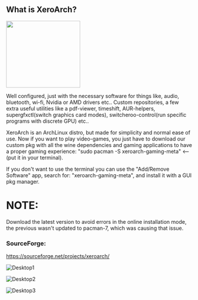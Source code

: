 ## What is XeroArch?
<img src="https://images2.imgbox.com/7e/46/MmpgLBO0_o.png" width="200" height="181">

Well configured, just with the necessary software for things like, audio, bluetooth, wi-fi, Nvidia or AMD drivers etc..
Custom repositories, a few extra useful utilities like a pdf-viewer, timeshift, AUR-helpers, supergfxctl(switch graphics card modes), switcheroo-control(run specific programs with discrete GPU) etc..

XeroArch is an ArchLinux distro, but made for simplicity and normal ease of use. Now if you want to play video-games, you just have to download our custom pkg with all the wine dependencies and gaming applications to have a proper gaming experience:
"sudo pacman -S xeroarch-gaming-meta" <--(put it in your terminal).

If you don't want to use the terminal you can use the "Add/Remove Software" app, search for: "xeroarch-gaming-meta", and install it with a GUI pkg manager.

# NOTE:
Download the latest version to avoid errors in the online installation mode, the previous wasn't updated to pacman-7, which was causing that issue.

### SourceForge: 
https://sourceforge.net/projects/xeroarch/

![Desktop1](https://images2.imgbox.com/a7/60/4cl3Uelz_o.png)

![Desktop2](https://images2.imgbox.com/c3/02/DzBfQMHs_o.png)

![Desktop3](https://images2.imgbox.com/ec/24/ygJzrE8H_o.png)
